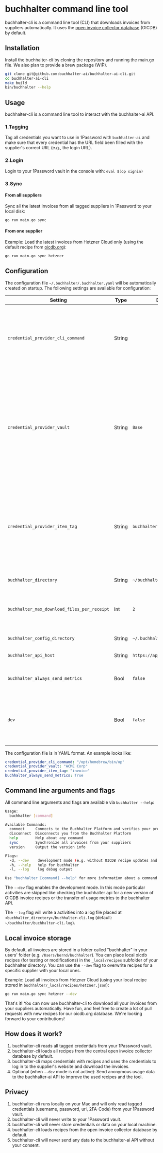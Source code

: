 # buchhalter command line tool

buchhalter-cli is a command line tool (CLI) that downloads invoices from suppliers automatically.
It uses the [open invoice collector database](https://github.com/oicdb/oicdb-repository) (OICDB) by default.

## Installation

Install the buchhalter-cli by cloning the repository and running the main.go file.
We also plan to provide a brew package (WIP).

```sh
git clone git@github.com:buchhalter-ai/buchhalter-ai-cli.git
cd buchhalter-ai-cli
make build
bin/buchhalter --help
```

## Usage

buchhalter-cli is a command line tool to interact with the buchhalter-ai API.

### 1.**Tagging**

Tag all credentials you want to use in 1Password with `buchhalter-ai` and make sure that every credential
has the URL field been filled with the supplier's correct URL (e.g., the login URL).

### 2.**Login**

Login to your 1Password vault in the console with: `eval $(op signin)`

### 3.**Sync**

#### From all suppliers

Sync all the latest invoices from all tagged suppliers in 1Password to your local disk:

```sh
go run main.go sync
```

#### From one supplier

Example: Load the latest invoices from Hetzner Cloud only (using the default recipe from [oicdb.org](https://oicdb.org/)):

```sh
go run main.go sync hetzner
```

## Configuration

The configuration file `~/.buchhalter/.buchhalter.yaml` will be automatically created on startup.
The following settings are available for configuration:

| Setting                                     | Type   | Default                                           | Description |
| ------------------------------------------- | ------ | ------------------------------------------------- | ----------- |
| `credential_provider_cli_command`           | String |                                                   | Path to the Password Manager CLI binary (e.g. `/usr/local/bin/op` for 1Password). If not configued, the binary will be automatically detected on the systems `$PATH`. |
| `credential_provider_vault    `             | String | `Base`                                            | Name of the vault inside your password manager buchhalter-cli will query. Only items inside this vault are considered. Useful to limit the scope. If empty, buchhalter-cli will query all accessible items based on your login. For 1Password, see [Create and share vaults](https://support.1password.com/create-share-vaults/). |
| `credential_provider_item_tag`              | String | `buchhalter-ai`                                   | Name of the item tag buchhalter-cli will query. Only items with this particular tag are considered. Useful to limit the scope. If empty, buchhalter-cli will query all items in your vault. For 1Password, see [Organize with favorites and tags](https://support.1password.com/favorites-tags/) |
| `buchhalter_directory`                      | String | `~/buchhalter/`                                   | Directory to store the invoices from suppliers into. |
| `buchhalter_max_download_files_per_receipt` | Int    | `2`                                               | Download only the latest 2 invoices per receipt and ignore the rest. `0` means all invoices. |
| `buchhalter_config_directory`               | String | `~/.buchhalter/`                                  | Directory to store the buchhalter configuration. |
| `buchhalter_api_host`                       | String | `https://app.buchhalter.ai/`                      | HTTP Host for the Buchhalter API. |
| `buchhalter_always_send_metrics`            | Bool   | `false`                                           | Activate / deactivate sending usage metrics to Buchhalter API. |
| `dev`                                       | Bool   | `false`                                           | Activate / deactivate development mode for _buchhalter-cli_ (without updates and sending metrics). |

The configuration file is in YAML format.
An example looks like:

```yaml
credential_provider_cli_command: "/opt/homebrew/bin/op"
credential_provider_vault: "ACME Corp"
credential_provider_item_tag: "invoice"
buchhalter_always_send_metrics: True
```

## Command line arguments and flags

All command line arguments and flags are available via `buchhalter --help`:

```sh
Usage:
  buchhalter [command]

Available Commands:
  connect     Connects to the Buchhalter Platform and verifies your premium membership
  disconnect  Disconnects you from the Buchhalter Platform
  help        Help about any command
  sync        Synchronize all invoices from your suppliers
  version     Output the version info

Flags:
  -d, --dev    development mode (e.g. without OICDB recipe updates and sending metrics)
  -h, --help   help for buchhalter
  -l, --log    log debug output

Use "buchhalter [command] --help" for more information about a command.
```

The `--dev` flag enables the development mode.
In this mode particular activities are skipped like checking the buchhalter api for a new version of OICDB invoice recipes or the transfer of usage metrics to the buchhalter API.

The `--log` flag will write a activities into a log file placed at `<buchhalter_directory>/buchhalter-cli.log` (default: `~/buchhalter/buchhalter-cli.log`).

## Local invoice storage

By default, all invoices are stored in a folder called "buchhalter" in your users' folder (e.g. `/Users/bernd/buchhalter`).
You can place local oicdb recipes (for testing or modifications) in the `_local/recipes` subfolder of your buchhalter directory.
You can use the `--dev` flag to overwrite recipes for a specific supplier with your local ones.

Example: Load all invoices from Hetzner Cloud (using your local recipe stored in `buchhalter/_local/recipes/hetzner.json`):

```sh
go run main.go sync hetzner --dev
```

That's it! You can now use buchhalter-cli to download all your invoices from your suppliers automatically.
Have fun, and feel free to create a lot of pull requests with new recipes for our oicdb.org database.
We're looking forward to your contributions!

## How does it work?

1. buchhalter-cli reads all tagged credentials from your 1Password vault.
2. buchhalter-cli loads all recipes from the central open invoice collector database by default.
3. buchhalter-cli maps credentials with recipes and uses the credentials to log in to the supplier's website and download the invoices.
4. Optional (when `--dev` mode is not active): Send anonymous usage data to the buchhalter-ai API to improve the used recipes and the tool.

## Privacy

1. buchhalter-cli runs locally on your Mac and will only read tagged credentials (username, password, url, 2FA-Code) from your 1Password vault.
2. buchhalter-cli will never write to your 1Password vault.
3. buchhalter-cli will never store credentials or data on your local machine.
4. buchhalter-cli loads recipes from the open invoice collector database by default.
5. buchhalter-cli will never send any data to the buchhalter-ai API without your consent.